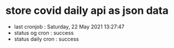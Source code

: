 # store covid daily api as json data

- last cronjob : Saturday, 22 May 2021 13:27:47
- status og cron : success
- status daily cron : success
      
      